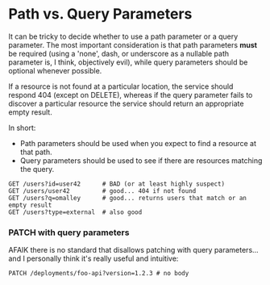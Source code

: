 # Path vs. Query Parameters

It can be tricky to decide whether to use a path parameter or a query parameter.  The most important consideration
is that path parameters **must** be required (using a 'none', dash, or underscore as a nullable path parameter is, 
I think, objectively evil), while query parameters should be optional whenever possible.

If a resource is not found at a particular location, the service should respond 404 (except on DELETE), whereas if
the query parameter fails to discover a particular resource the service should return an appropriate empty result.

In short:

+ Path parameters should be used when you expect to find a resource at that path.
+ Query parameters should be used to see if there are resources matching the query.

``` plain
GET /users?id=user42      # BAD (or at least highly suspect)
GET /users/user42         # good... 404 if not found
GET /users?q=omalley      # good... returns users that match or an empty result
GET /users?type=external  # also good
```

### PATCH with query parameters

AFAIK there is no standard that disallows patching with query parameters... and I personally think it's really useful 
and intuitive:
 
``` plain
PATCH /deployments/foo-api?version=1.2.3 # no body
```
